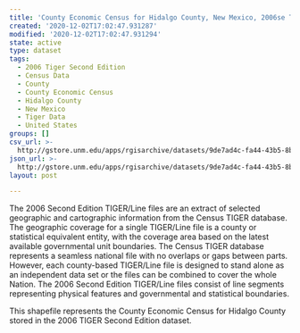 ```yaml
---
title: 'County Economic Census for Hidalgo County, New Mexico, 2006se TIGER'
created: '2020-12-02T17:02:47.931287'
modified: '2020-12-02T17:02:47.931294'
state: active
type: dataset
tags:
  - 2006 Tiger Second Edition
  - Census Data
  - County
  - County Economic Census
  - Hidalgo County
  - New Mexico
  - Tiger Data
  - United States
groups: []
csv_url: >-
  http://gstore.unm.edu/apps/rgisarchive/datasets/9de7ad4c-fa44-43b5-8b91-3f4f3d113df4/tgr2006se_hida_ctyec.derived.csv
json_url: >-
  http://gstore.unm.edu/apps/rgisarchive/datasets/9de7ad4c-fa44-43b5-8b91-3f4f3d113df4/tgr2006se_hida_ctyec.derived.json
layout: post

---
```

The 2006 Second Edition TIGER/Line files are an extract of selected geographic and cartographic information from the Census TIGER database.  The geographic coverage for a single TIGER/Line file is a county or statistical equivalent entity, with the coverage area based on the latest available governmental unit boundaries. The Census TIGER database represents a seamless national file with no overlaps or gaps between parts.  However, each county-based TIGER/Line file is designed to stand alone as an independent data set or the files can be combined to cover the whole Nation.  The 2006 Second Edition  TIGER/Line files consist of line segments representing physical features and governmental and statistical boundaries.  

This shapefile represents the County Economic Census for Hidalgo County stored in the 2006 TIGER Second Edition dataset.
